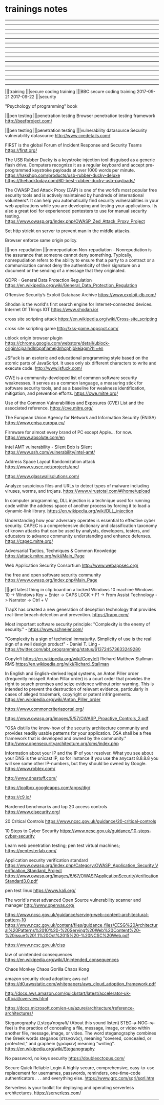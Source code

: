 # trainings notes

----
----
----
----
----
----
----
----

----
----
----
----
----
----



----

|||training
|||secure coding training
|||BBC secure coding training 2017-09-21 2017-09-22
|||security

"Psychology of programming" book

|||pen testing |||penetration testing
Browser penetration testing framework
http://beefproject.com/

|||pen testing |||penetration testing
|||vulnerability datasource
Security vulnerability datasource
http://www.cvedetails.com/

FIRST is the global Forum of Incident Response and Security Teams
https://first.org/

The USB Rubber Ducky is a keystroke injection tool disguised as a generic flash drive. Computers recognize it as a regular keyboard and accept pre-programmed keystroke payloads at over 1000 words per minute.
https://hakshop.com/products/usb-rubber-ducky-deluxe
https://thehacktoday.com/60-best-rubber-ducky-usb-payloads/


The OWASP Zed Attack Proxy (ZAP) is one of the world’s most popular free security tools and is actively maintained by hundreds of international volunteers*. It can help you automatically find security vulnerabilities in your web applications while you are developing and testing your applications. Its also a great tool for experienced pentesters to use for manual security testing.
https://www.owasp.org/index.php/OWASP_Zed_Attack_Proxy_Project


Set http strickt on server to prevent man in the middle attacks.

Browser enforce same origin policy.

|||non-repudiation |||nonrepudiation
Non-repudiation - Nonrepudiation is the assurance that someone cannot deny something. Typically, nonrepudiation refers to the ability to ensure that a party to a contract or a communication cannot deny the authenticity of their signature on a document or the sending of a message that they originated.


GDPR - General Data Protection Regulation
https://en.wikipedia.org/wiki/General_Data_Protection_Regulation

Offensive Security’s Exploit Database Archive
https://www.exploit-db.com/

Shodan is the world's first search engine for Internet-connected devices.
Internet Of Things IOT
https://www.shodan.io/

cross site scripting attack
https://en.wikipedia.org/wiki/Cross-site_scripting

cross site scripting game
http://xss-game.appspot.com/

ublock origin browser plugin
https://chrome.google.com/webstore/detail/ublock-origin/cjpalhdlnbpafiamejdnhcphjbkeiagm?hl=en

JSFuck is an esoteric and educational programming style based on the atomic parts of JavaScript. It uses only six different characters to write and execute code.
http://www.jsfuck.com/

CWE is a community-developed list of common software security weaknesses. It serves as a common language, a measuring stick for software security tools, and as a baseline for weakness identification, mitigation, and prevention efforts.
https://cwe.mitre.org/

Use of the Common Vulnerabilities and Exposures (CVE) List and the associated reference.
https://cve.mitre.org/

The European Union Agency for Network and Information Security (ENISA)
https://www.enisa.europa.eu/

Firmware for almost every brand of PC except Apple... for now.
https://www.absolute.com/en

Intel AMT vulnerability - Silent Bob is Silent
https://www.ssh.com/vulnerability/intel-amt/

Address Space Layout Randomization attack
https://www.vusec.net/projects/anc/

https://www.glasswallsolutions.com/

Analyze suspicious files and URLs to detect types of malware including viruses, worms, and trojans.
https://www.virustotal.com/#/home/upload

In computer programming, DLL injection is a technique used for running code within the address space of another process by forcing it to load a dynamic-link library.
https://en.wikipedia.org/wiki/DLL_injection

Understanding how your adversary operates is essential to effective cyber security. CAPEC is a comprehensive dictionary and classification taxonomy of known attacks that can be used by analysts, developers, testers, and educators to advance community understanding and enhance defenses.
https://capec.mitre.org/

Adversarial Tactics, Techniques & Common Knowledge
https://attack.mitre.org/wiki/Main_Page

Web Application Security Consortium 
http://www.webappsec.org/

the free and open software security community
https://www.owasp.org/index.php/Main_Page

|||get latest thing in clip board on a locked Windows 10 machine
Windows 10 -> Windows Key + Enter -> CAPS LOCK + F1 -> From Assist Technology -> Narrator -> Ctrl + V


TrapX has created a new generation of deception technology that provides real-time breach detection and prevention.
https://trapx.com/


Most important software security principle:
"Complexity is the enemy of security." - https://www.schneier.com/


"Complexity is a sign of technical immaturity. Simplicity of use is the real sign of a well design product" - Daniel T. Ling - https://twitter.com/abt_programming/status/613724573633249280

Copyleft
https://en.wikipedia.org/wiki/Copyleft
Richard Matthew Stallman RMS
https://en.wikipedia.org/wiki/Richard_Stallman


In English and English-derived legal systems, an Anton Piller order (frequently misspelt Anton Pillar order) is a court order that provides the right to search premises and seize evidence without prior warning. This is intended to prevent the destruction of relevant evidence, particularly in cases of alleged trademark, copyright or patent infringements.
https://en.wikipedia.org/wiki/Anton_Piller_order


https://www.commoncriteriaportal.org/


https://www.owasp.org/images/5/57/OWASP_Proactive_Controls_2.pdf

"OSA distills the know-how of the security architecture community and provides readily usable patterns for your application. OSA shall be a free framework that is developed and owned by the community."
http://www.opensecurityarchitecture.org/cms/index.php


Information about your IP and the IP of your resolver.
What you see about your DNS is the unicast IP, so for instance if you use the anycast 8.8.8.8 you will see some other IP-numbers, but they should be owned by Google. 
https://www.robtex.com/


http://www.dnsstuff.com/


https://toolbox.googleapps.com/apps/dig/


https://c9.io/


Hardened benchmarks and top 20 access controls
https://www.cisecurity.org/


20 Critical Controls
https://www.ncsc.gov.uk/guidance/20-critical-controls


10 Steps to Cyber Security
https://www.ncsc.gov.uk/guidance/10-steps-cyber-security


Learn web penetration testing; pen test virtual machines;
https://pentesterlab.com/


Application security verification standard
https://www.owasp.org/index.php/Category:OWASP_Application_Security_Verification_Standard_Project
https://www.owasp.org/images/6/67/OWASPApplicationSecurityVerificationStandard3.0.pdf


pen test linux
https://www.kali.org/


The world's most advanced Open Source vulnerability scanner and manager
http://www.openvas.org/


https://www.ncsc.gov.uk/guidance/serving-web-content-architectural-pattern-10
https://www.ncsc.gov.uk/content/files/guidance_files/CESG%20Architectural%20Patterns%2010%20-%20Serving%20Web%20Content%20-%20issue%201.1%20Oct%2015%20-%20NCSC%20Web.pdf


https://www.ncsc.gov.uk/cisp


law of unintended consequences
https://en.wikipedia.org/wiki/Unintended_consequences

Chaos Monkey
Chaos Gorilla
Chaos Kong


amazon security cloud adoption; aws caf
https://d0.awsstatic.com/whitepapers/aws_cloud_adoption_framework.pdf

http://docs.aws.amazon.com/quickstart/latest/accelerator-uk-official/overview.html

https://docs.microsoft.com/en-us/azure/architecture/reference-architectures/


Steganography (/ˌstɛɡəˈnɒɡrəfi/ (About this sound listen) STEG-ə-NOG-rə-fee) is the practice of concealing a file, message, image, or video within another file, message, image, or video. The word steganography combines the Greek words steganos (στεγανός), meaning "covered, concealed, or protected," and graphein (γράφειν) meaning "writing".
https://en.wikipedia.org/wiki/Steganography


No password, no keys security
https://doubleoctopus.com/


Secure Quick Reliable Login
A highly secure, comprehensive, easy-to-use replacement
for usernames, passwords, reminders, one-time-code
authenticators . . . and everything else.
https://www.grc.com/sqrl/sqrl.htm


Serverless is your toolkit for deploying and operating serverless architectures.
https://serverless.com/

----

